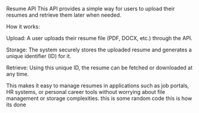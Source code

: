 Resume API
This API provides a simple way for users to upload their resumes and retrieve them later when needed.

How it works:

Upload: A user uploads their resume file (PDF, DOCX, etc.) through the API.

Storage: The system securely stores the uploaded resume and generates a unique identifier (ID) for it.

Retrieve: Using this unique ID, the resume can be fetched or downloaded at any time.

This makes it easy to manage resumes in applications such as job portals, HR systems, or personal career tools without worrying about file management or storage complexities.
this is some random code
this is how its done
